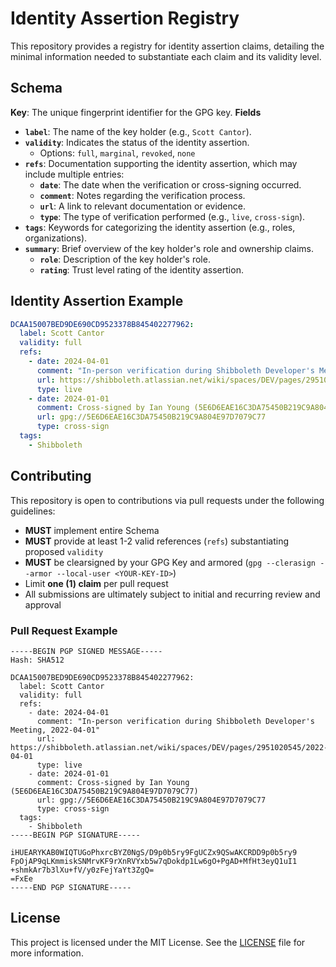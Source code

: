 # Identity Assertion Registry

This repository provides a registry for identity assertion claims, detailing the minimal information needed to substantiate each claim and its validity level.

## Schema
**Key**: The unique fingerprint identifier for the GPG key.
**Fields**
- **`label`**: The name of the key holder (e.g., `Scott Cantor`).
- **`validity`**: Indicates the status of the identity assertion.
  - Options: `full`, `marginal`, `revoked`, `none`
- **`refs`**: Documentation supporting the identity assertion, which may include multiple entries:
  - **`date`**: The date when the verification or cross-signing occurred.
  - **`comment`**: Notes regarding the verification process.
  - **`url`**: A link to relevant documentation or evidence.
  - **`type`**: The type of verification performed (e.g., `live`, `cross-sign`).
- **`tags`**: Keywords for categorizing the identity assertion (e.g., roles, organizations).
- **`summary`**: Brief overview of the key holder's role and ownership claims.
  - **`role`**: Description of the key holder's role.
  - **`rating`**: Trust level rating of the identity assertion.

## Identity Assertion Example

```yaml
DCAA15007BED9DE690CD9523378B845402277962:
  label: Scott Cantor
  validity: full
  refs:
    - date: 2024-04-01
      comment: "In-person verification during Shibboleth Developer's Meeting, 2022-04-01"
      url: https://shibboleth.atlassian.net/wiki/spaces/DEV/pages/2951020545/2022-04-01
      type: live
    - date: 2024-01-01
      comment: Cross-signed by Ian Young (5E6D6EAE16C3DA75450B219C9A804E97D7079C77)
      url: gpg://5E6D6EAE16C3DA75450B219C9A804E97D7079C77
      type: cross-sign
  tags:
    - Shibboleth
```

## Contributing

This repository is open to contributions via pull requests under the following guidelines:

- **MUST** implement entire Schema
- **MUST** provide at least 1-2 valid references (`refs`) substantiating proposed `validity`
- **MUST** be clearsigned by your GPG Key and armored (`gpg --clerasign --armor --local-user <YOUR-KEY-ID>`)
- Limit **one (1) claim** per pull request
- All submissions are ultimately subject to initial and recurring review and approval

### Pull Request Example
```
-----BEGIN PGP SIGNED MESSAGE-----
Hash: SHA512

DCAA15007BED9DE690CD9523378B845402277962:
  label: Scott Cantor
  validity: full
  refs:
    - date: 2024-04-01
      comment: "In-person verification during Shibboleth Developer's Meeting, 2022-04-01"
      url: https://shibboleth.atlassian.net/wiki/spaces/DEV/pages/2951020545/2022-04-01
      type: live
    - date: 2024-01-01
      comment: Cross-signed by Ian Young (5E6D6EAE16C3DA75450B219C9A804E97D7079C77)
      url: gpg://5E6D6EAE16C3DA75450B219C9A804E97D7079C77
      type: cross-sign
  tags:
    - Shibboleth
-----BEGIN PGP SIGNATURE-----

iHUEARYKAB0WIQTUGoPhxrcBYZ0NgS/D9p0b5ry9FgUCZx9QSwAKCRDD9p0b5ry9
FpOjAP9qLKmmiskSNMrvKF9rXnRVYxb5w7qDokdp1Lw6gO+PgAD+MfHt3eyQ1uI1
+shmkAr7b3lXu+fV/y0zFejYaYt3ZgQ=
=FxEe
-----END PGP SIGNATURE-----
```

## License

This project is licensed under the MIT License. See the [LICENSE](LICENSE) file for more information.
